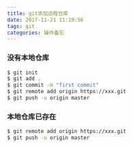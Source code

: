 ```yaml
---
title: git添加远程仓库
date: 2017-11-21 11:19:56
tags: git
categories: 操作备忘
---
```


### 没有本地仓库
``` bash
$ git init
$ git add .
$ git commit -m "first commit"
$ git remote add origin https://xxx.git
$ git push -u origin master
```

### 本地仓库已存在
``` bash
$ git remote add origin https://xxx.git
$ git push -u origin master
```
